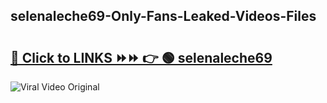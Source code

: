 
 ## selenaleche69-Only-Fans-Leaked-Videos-Files

# <h2><a href="https://mediaupload.pro?selenaleche69">🔗 Click to LINKS ⏩⏩ 👉 🟢 selenaleche69 </a></h2>

<a href="https://mediaupload.pro?selenaleche69" rel="nofollow" data-target="animated-image.originalLink"><img src="https://i.ibb.co.com/xMMVF88/686577567.gif" alt="Viral Video Original" style="max-width: 100%; display: inline-block;" data-target="animated-image.originalImage"></a>